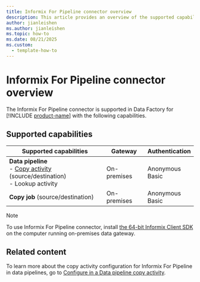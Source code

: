 ```yaml
---
title: Informix For Pipeline connector overview
description: This article provides an overview of the supported capabilities of the Informix For Pipeline connector.
author: jianleishen
ms.author: jianleishen
ms.topic: how-to
ms.date: 08/21/2025
ms.custom:
  - template-how-to
---
```


# Informix For Pipeline connector overview

The Informix For Pipeline connector is supported in Data Factory for [!INCLUDE [product-name](../includes/product-name.md)] with the following capabilities.

## Supported capabilities

| Supported capabilities                                                                 | Gateway                        | Authentication   |
|----------------------------------------------------------------------------------------|--------------------------------|------------------|
| **Data pipeline** <br>- [Copy activity](connector-informix-for-pipeline-copy-activity.md) (source/destination)<br>- Lookup activity | On-premises | Anonymous <br>Basic   |
| **Copy job** (source/destination) | On-premises | Anonymous <br>Basic   |

> [!NOTE]
> To use Informix For Pipeline connector, install [the 64-bit Informix Client SDK](https://www.ibm.com/support/pages/informix-client-software-development-kit-client-sdk-and-informix-connect-system-requirements) on the computer running on-premises data gateway.

## Related content

To learn more about the copy activity configuration for Informix For Pipeline in data pipelines, go to [Configure in a Data pipeline copy activity](connector-informix-for-pipeline-copy-activity.md).

